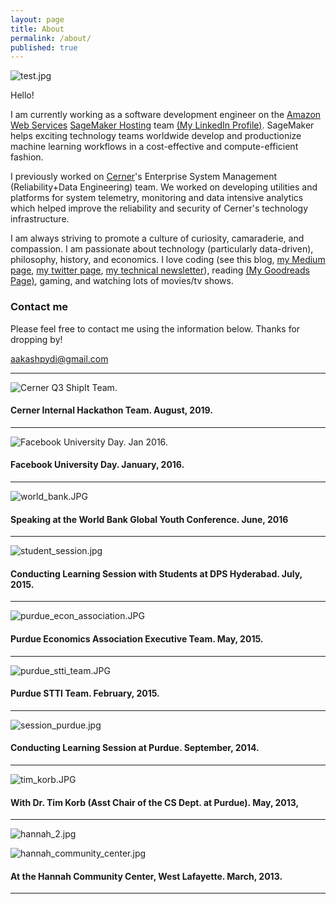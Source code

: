 ```yaml
---
layout: page
title: About
permalink: /about/
published: true
---
```


![test.jpg]({{site.baseurl}}/images/about-images/test.jpg)

Hello!

I am currently working as a software development engineer on the [Amazon Web Services](https://aws.amazon.com/) [SageMaker Hosting](https://aws.amazon.com/sagemaker/) team [(My LinkedIn Profile)](https://www.linkedin.com/in/aakash-pydi). SageMaker helps exciting technology teams worldwide develop and productionize machine learning workflows in a cost-effective and compute-efficient fashion. 

I previously worked on [Cerner](https://www.cerner.com/)'s Enterprise System Management (Reliability+Data Engineering) team. We worked on developing utilities and platforms for system telemetry, monitoring and data intensive analytics which helped improve the reliability and security of Cerner's technology infrastructure.

I am always striving to promote a culture of curiosity, camaraderie, and compassion. I am passionate about technology (particularly data-driven), philosophy, history, and economics. I love coding (see this blog, [my Medium page](https://medium.com/@aakashpydi), [my twitter page](https://twitter.com/PydiAakash), [my technical newsletter](https://aakashpydi.substack.com/)), reading [(My Goodreads Page)](https://www.goodreads.com/user/show/53458380-aakash-pydi), gaming, and watching lots of movies/tv shows.

### Contact me

Please feel free to contact me using the information below. Thanks for dropping by!

[aakashpydi@gmail.com](mailto:aakashpydi@gmail.com)

---

![Cerner Q3 ShipIt Team. ]({{site.baseurl}}/images/about-images/spark_shipit_team.jpg)

#### Cerner Internal Hackathon Team. August, 2019.
---

![Facebook University Day. Jan 2016. ]({{site.baseurl}}/images/about-images/facebook_university_day.JPG)

#### Facebook University Day. January, 2016.

---

![world_bank.JPG]({{site.baseurl}}/images/about-images/world_bank.JPG)

#### Speaking at the World Bank Global Youth Conference. June, 2016

---

![student_session.jpg]({{site.baseurl}}/images/about-images/student_session.jpg)

#### Conducting Learning Session with Students at DPS Hyderabad. July, 2015.

---

![purdue_econ_association.JPG]({{site.baseurl}}/images/about-images/purdue_econ_association.JPG)

#### Purdue Economics Association Executive Team. May, 2015.

---

![purdue_stti_team.JPG]({{site.baseurl}}/images/about-images/purdue_stti_team.JPG)

#### Purdue STTI Team. February, 2015.

---

![session_purdue.jpg]({{site.baseurl}}/images/about-images/session_purdue.jpg)

#### Conducting Learning Session at Purdue. September, 2014.

---

![tim_korb.JPG]({{site.baseurl}}/images/about-images/tim_korb.JPG)

#### With Dr. Tim Korb (Asst Chair of the CS Dept. at Purdue). May, 2013,

---

![hannah_2.jpg]({{site.baseurl}}/images/about-images/hannah_2.jpg)

![hannah_community_center.jpg]({{site.baseurl}}/images/about-images/hannah_community_center.jpg)

#### At the Hannah Community Center, West Lafayette. March, 2013.

---
